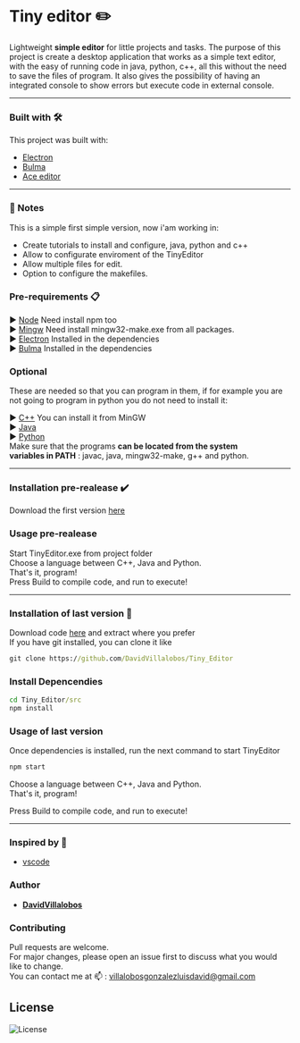 # Tiny editor ✏️
Lightweight **simple editor** for little projects and tasks.
The purpose of this project is create a desktop application that works as a simple text editor, with the easy of running code in java, python, c++, all this without the need to save the files of program. It also gives the possibility of having an integrated console to show errors but execute code in external console.

---

### Built with 🛠️
This project was built with:

* [Electron](https://www.electronjs.org/)
* [Bulma](https://bulma.io/)
* [Ace editor](https://ace.c9.io/)

---

### 📃 Notes

This is a simple first simple version, now i'am working in:
* Create tutorials to install and configure, java, python and c++
* Allow to configurate enviroment of the TinyEditor
* Allow multiple files for edit.
* Option to configure the makefiles.  

### Pre-requirements 📋

 ▶️ [Node](https://nodejs.org/es/) Need install npm too   
 ▶️ [Mingw](https://osdn.net/projects/mingw/releases/) Need install mingw32-make.exe from all packages.  
 ▶️ [Electron](https://nodejs.org/es/) Installed in the dependencies  
 ▶️ [Bulma](https://bulma.io/) Installed in the dependencies  
 
### Optional  

These are needed so that you can program in them, if for example you are not going to program in python you do not need to install it:  

▶️ [C++](https://osdn.net/projects/mingw/releases/) You can install it from MinGW  
▶️ [Java](https://www.oracle.com/java/technologies/javase-downloads.html)  
▶️ [Python](https://www.python.org/)  
Make sure that the programs **can be located from the system   
variables in PATH** : javac, java, mingw32-make, g++ and python. 

---


### Installation pre-realease ✔️

Download the first version [here](https://github.com/DavidVillalobos/Tiny_Editor/releases)

### Usage pre-realease

Start TinyEditor.exe from project folder  
Choose a language between C++, Java and Python.  
That's it, program!  
Press Build to compile code, and run to execute!

---

### Installation of last version 🔧

Download code [here](https://github.com/DavidVillalobos/Tiny_Editor/archive/master.zip) and extract where you prefer  
If you have git installed, you can clone it like
~~~cmd
git clone https://github.com/DavidVillalobos/Tiny_Editor
~~~  
  
### Install Depencendies

~~~cmd
cd Tiny_Editor/src
npm install
~~~

### Usage of last version

Once dependencies is installed, run the 
next command to start TinyEditor  

~~~cmd
npm start
~~~

Choose a language between C++, Java and Python.  
That's it, program!  

Press Build to compile code, and run to execute!

---

### Inspired by 💭
* [vscode](https://code.visualstudio.com/)

### Author 

* **[DavidVillalobos](https://github.com/DavidVillalobos)** 

### Contributing

Pull requests are welcome.   
For major changes, please open an issue first to discuss what you would like to change.  
You can contact me at 📫 : villalobosgonzalezluisdavid@gmail.com  

## License

![License](https://img.shields.io/bower/l/bootstrap)
